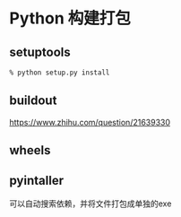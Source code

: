 # Python 构建打包

## setuptools

```sh
% python setup.py install
```

## buildout

<https://www.zhihu.com/question/21639330>

## wheels

## pyintaller

可以自动搜索依赖，并将文件打包成单独的exe